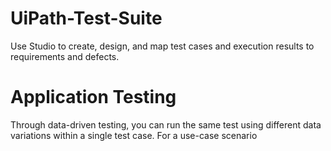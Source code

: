 # UiPath-Test-Suite

Use Studio to create, design, and map test cases and execution results to requirements and defects.

# Application Testing
Through data-driven testing, you can run the same test using different data variations within a single test case. For a use-case scenario
